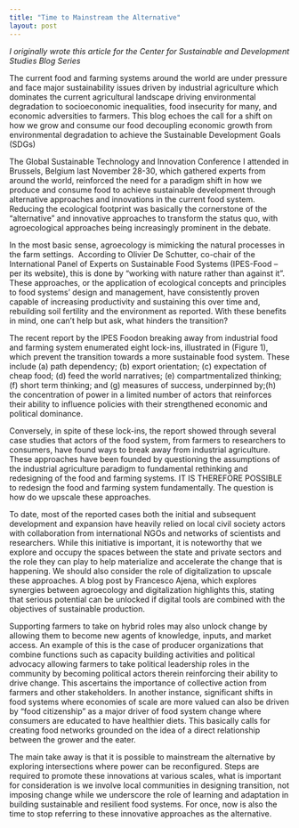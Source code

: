 ```yaml
---
title: "Time to Mainstream the Alternative"
layout: post
---
```


*I originally wrote this article for the Center for Sustainable and Development Studies Blog Series* 

The current food and farming systems around the world are under pressure and face major sustainability issues driven by industrial agriculture which dominates the current agricultural landscape driving environmental degradation to socioeconomic inequalities, food insecurity for many, and economic adversities to farmers. This blog echoes the call for a shift on how we grow and consume our food decoupling economic growth from environmental degradation to achieve the Sustainable Development Goals (SDGs)

The Global Sustainable Technology and Innovation Conference I attended in Brussels, Belgium last November 28-30, which gathered experts from around the world, reinforced the need for a paradigm shift in how we produce and consume food to achieve sustainable development through alternative approaches and innovations in the current food system. Reducing the ecological footprint was basically the cornerstone of the “alternative” and innovative approaches to transform the status quo, with agroecological approaches being increasingly prominent in the debate. 

In the most basic sense, agroecology is mimicking the natural processes in the farm settings.  According to Olivier De Schutter, co-chair of the International Panel of Experts on Sustainable Food Systems (IPES-Food – per its website), this is done by “working with nature rather than against it”. These approaches, or the application of ecological concepts and principles to food systems’ design and management, have consistently proven capable of increasing productivity and sustaining this over time and, rebuilding soil fertility and the environment as reported. With these benefits in mind, one can’t help but ask, what hinders the transition?

The recent report by the IPES Foodon breaking away from industrial food and farming system enumerated eight lock-ins, illustrated in (Figure 1), which prevent the transition towards a more sustainable food system. These include (a) path dependency; (b) export orientation; (c) expectation of cheap food; (d) feed the world narratives; (e) compartmentalized thinking; (f) short term thinking; and (g) measures of success, underpinned by;(h) the concentration of power in a limited number of actors that reinforces their ability to influence policies with their strengthened economic and political dominance.

Conversely, in spite of these lock-ins, the report showed through several case studies that actors of the food system, from farmers to researchers to consumers, have found ways to break away from industrial agriculture. These approaches have been founded by questioning the assumptions of the industrial agriculture paradigm to fundamental rethinking and redesigning of the food and farming systems. IT IS THEREFORE POSSIBLE to redesign the food and farming system fundamentally. The question is how do we upscale these approaches. 

To date, most of the reported cases both the initial and subsequent development and expansion have heavily relied on local civil society actors with collaboration from international NGOs and networks of scientists and researchers. While this initiative is important, it is noteworthy that we explore and occupy the spaces between the state and private sectors and the role they can play to help materialize and accelerate the change that is happening. We should also consider the role of digitalization to upscale these approaches. A blog post by Francesco Ajena, which explores synergies between agroecology and digitalization highlights this, stating that serious potential can be unlocked if digital tools are combined with the objectives of sustainable production.

Supporting farmers to take on hybrid roles may also unlock change by allowing them to become new agents of knowledge, inputs, and market access. An example of this is the case of producer organizations that combine functions such as capacity building activities and political advocacy allowing farmers to take political leadership roles in the community by becoming political actors therein reinforcing their ability to drive change. This ascertains the importance of collective action from farmers and other stakeholders. In another instance, significant shifts in food systems where economies of scale are more valued can also be driven by “food citizenship” as a major driver of food system change where consumers are educated to have healthier diets. This basically calls for creating food networks grounded on the idea of a direct relationship between the grower and the eater. 

The main take away is that it is possible to mainstream the alternative by exploring intersections where power can be reconfigured. Steps are required to promote these innovations at various scales, what is important for consideration is we involve local communities in designing transition, not imposing change while we underscore the role of learning and adaptation in building sustainable and resilient food systems. For once, now is also the time to stop referring to these innovative approaches as the alternative. 
